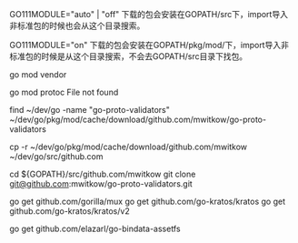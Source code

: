 GO111MODULE="auto" | "off"
下载的包会安装在GOPATH/src下，import导入非标准包的时候也会从这个目录搜索。

GO111MODULE="on"
下载的包会安装在GOPATH/pkg/mod/下，import导入非标准包的时候是从这个目录搜索，不会去GOPATH/src目录下找包。

go mod vendor

go mod protoc File not found

find ~/dev/go -name "go-proto-validators"
~/dev/go/pkg/mod/cache/download/github.com/mwitkow/go-proto-validators

cp -r ~/dev/go/pkg/mod/cache/download/github.com/mwitkow ~/dev/go/src/github.com

cd ${GOPATH}/src/github.com/mwitkow
git clone git@github.com:mwitkow/go-proto-validators.git

go get github.com/gorilla/mux
go get github.com/go-kratos/kratos
go get github.com/go-kratos/kratos/v2

go get github.com/elazarl/go-bindata-assetfs